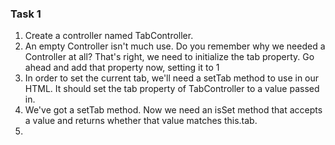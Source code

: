 ### Task 1

1. Create a controller named TabController.
2. An empty Controller isn't much use. Do you remember why we needed a Controller at all? That's right, we need to initialize the tab property. Go ahead and add that property now, setting it to 1
3. In order to set the current tab, we'll need a setTab method to use in our HTML. It should set the tab property of TabController to a value passed in.
4. We've got a setTab method. Now we need an isSet method that accepts a value and returns whether that value matches this.tab.
5.
